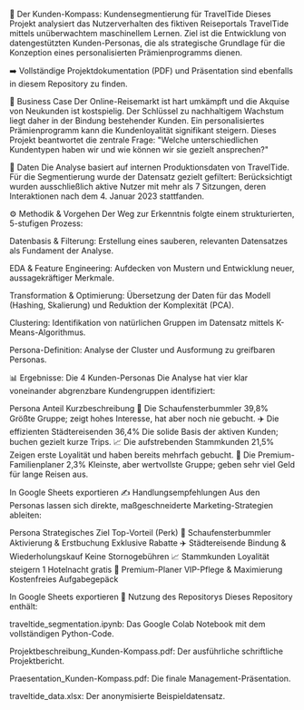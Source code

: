 🧭 Der Kunden-Kompass: Kundensegmentierung für TravelTide
Dieses Projekt analysiert das Nutzerverhalten des fiktiven Reiseportals TravelTide mittels unüberwachtem maschinellem Lernen. Ziel ist die Entwicklung von datengestützten Kunden-Personas, die als strategische Grundlage für die Konzeption eines personalisierten Prämienprogramms dienen.

➡️ Vollständige Projektdokumentation (PDF) und Präsentation sind ebenfalls in diesem Repository zu finden.

🎯 Business Case
Der Online-Reisemarkt ist hart umkämpft und die Akquise von Neukunden ist kostspielig. Der Schlüssel zu nachhaltigem Wachstum liegt daher in der Bindung bestehender Kunden. Ein personalisiertes Prämienprogramm kann die Kundenloyalität signifikant steigern. Dieses Projekt beantwortet die zentrale Frage: "Welche unterschiedlichen Kundentypen haben wir und wie können wir sie gezielt ansprechen?"

📂 Daten
Die Analyse basiert auf internen Produktionsdaten von TravelTide. Für die Segmentierung wurde der Datensatz gezielt gefiltert: Berücksichtigt wurden ausschließlich aktive Nutzer mit mehr als 7 Sitzungen, deren Interaktionen nach dem 4. Januar 2023 stattfanden.

⚙️ Methodik & Vorgehen
Der Weg zur Erkenntnis folgte einem strukturierten, 5-stufigen Prozess:

Datenbasis & Filterung: Erstellung eines sauberen, relevanten Datensatzes als Fundament der Analyse.

EDA & Feature Engineering: Aufdecken von Mustern und Entwicklung neuer, aussagekräftiger Merkmale.

Transformation & Optimierung: Übersetzung der Daten für das Modell (Hashing, Skalierung) und Reduktion der Komplexität (PCA).

Clustering: Identifikation von natürlichen Gruppen im Datensatz mittels K-Means-Algorithmus.

Persona-Definition: Analyse der Cluster und Ausformung zu greifbaren Personas.

📊 Ergebnisse: Die 4 Kunden-Personas
Die Analyse hat vier klar voneinander abgrenzbare Kundengruppen identifiziert:

Persona	Anteil	Kurzbeschreibung
🤔 Die Schaufensterbummler	39,8%	Größte Gruppe; zeigt hohes Interesse, hat aber noch nie gebucht.
✈️ Die effizienten Städtereisenden	36,4%	Die solide Basis der aktiven Kunden; buchen gezielt kurze Trips.
📈 Die aufstrebenden Stammkunden	21,5%	Zeigen erste Loyalität und haben bereits mehrfach gebucht.
💎 Die Premium-Familienplaner	2,3%	Kleinste, aber wertvollste Gruppe; geben sehr viel Geld für lange Reisen aus.

In Google Sheets exportieren
✍️ Handlungsempfehlungen
Aus den Personas lassen sich direkte, maßgeschneiderte Marketing-Strategien ableiten:

Persona	Strategisches Ziel	Top-Vorteil (Perk)
🤔 Schaufensterbummler	Aktivierung & Erstbuchung	Exklusive Rabatte
✈️ Städtereisende	Bindung & Wiederholungskauf	Keine Stornogebühren
📈 Stammkunden	Loyalität steigern	1 Hotelnacht gratis
💎 Premium-Planer	VIP-Pflege & Maximierung	Kostenfreies Aufgabegepäck

In Google Sheets exportieren
🚀 Nutzung des Repositorys
Dieses Repository enthält:

traveltide_segmentation.ipynb: Das Google Colab Notebook mit dem vollständigen Python-Code.

Projektbeschreibung_Kunden-Kompass.pdf: Der ausführliche schriftliche Projektbericht.

Praesentation_Kunden-Kompass.pdf: Die finale Management-Präsentation.

traveltide_data.xlsx: Der anonymisierte Beispieldatensatz.
